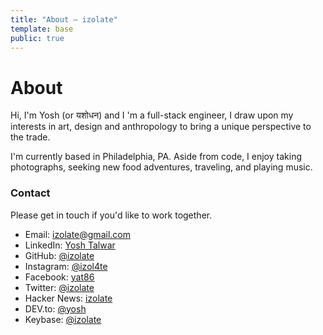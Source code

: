 ```yaml
---
title: "About – izolate"
template: base
public: true
---
```


# About

Hi, I'm Yosh (or यशोधन) and I 'm a full-stack engineer, I draw upon my interests in art, design and anthropology to bring a unique perspective to the trade.

I'm currently based in Philadelphia, PA. Aside from code, I enjoy taking photographs, seeking new food adventures, traveling, and playing music.

### Contact

Please get in touch if you'd like to work together.

- Email: [izolate@gmail.com](mailto:izolate@gmail.com)
- LinkedIn: [Yosh Talwar]('https://linkedin.com/in/talwary')
- GitHub: [@izolate]('https://github.com/izolate')
- Instagram: [@izol4te]('https://instagram.com/izol4te')
- Facebook: [yat86]('https://facebook.com/yat86')
- Twitter: [@izolate]('https://twitter.com/izolate')
- Hacker News: [izolate]('https://news.ycombinator.com/user?id=izolate')
- DEV.to: [@yosh]('https://dev.to/yosh')
- Keybase: [@izolate]('https://keybase.io/izolate')

